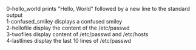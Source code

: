 0-hello_world prints "Hello, World" followed by a new line to the standard output <br/>
1-confused_smiley displays a confused smiley <br/>
2-hellofile display the content of the /etc/passwd <br/>
3-twofiles display content of /etc/passwd and /etc/hosts <br/>
4-lastlines display the last 10 lines of /etc/passwd <br/>


